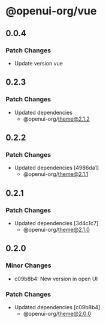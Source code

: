 # @openui-org/vue

## 0.0.4

### Patch Changes

- Update version vue

## 0.2.3

### Patch Changes

- Updated dependencies
  - @openui-org/theme@2.1.2

## 0.2.2

### Patch Changes

- Updated dependencies [4986da1]
  - @openui-org/theme@2.1.1

## 0.2.1

### Patch Changes

- Updated dependencies [3d4c1c7]
  - @openui-org/theme@2.1.0

## 0.2.0

### Minor Changes

- c09b8b4: New version in open UI

### Patch Changes

- Updated dependencies [c09b8b4]
  - @openui-org/theme@2.0.0
